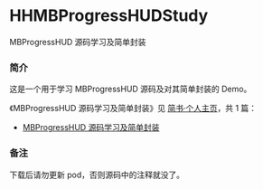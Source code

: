 # HHMBProgressHUDStudy

MBProgressHUD 源码学习及简单封装

### 简介

这是一个用于学习 MBProgressHUD 源码及对其简单封装的 Demo。

《MBProgressHUD 源码学习及简单封装》见 [简书·个人主页](https://www.jianshu.com/u/71f817a3a70b)，共 1 篇：

- [MBProgressHUD 源码学习及简单封装]()

### 备注

下载后请勿更新 pod，否则源码中的注释就没了。
